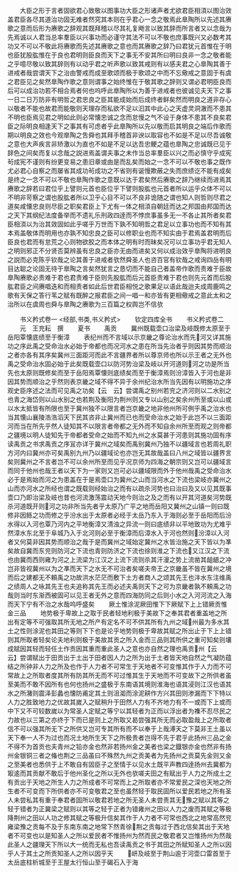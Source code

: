 <!-- { "loadSidebar": true } -->
　　大臣之形于言者固欲君心致敬以图事功大臣之形诸声者尤欲君臣相湏以图治效盖君臣各尽其道治功固无难者然究其本则在乎君心一念之敬焉此臯陶所以先述其赓歌之意而后形为赓歌之辞观其既拜稽以尽其礼复飏言以致其辞而所言者又以念哉为先焉诚以人君当总率羣臣以兴事功而必谨守其法不可以不敬也庶事既兴又必数考其功又不可以不敬此将赓歌而先述其赓歌之意也而其赓歌之辞乃曰君犹元首惟在于明也臣犹股肱惟在于良也君明则臣良而天下之事无不安其所曰明曰良非一念之敬者能之乎噫尽敬以致其辞则有以动乎君之听声歌以致其戒则有以感夫君之心臯陶其善于进戒者哉尝谓天下之治由警戒而成至歌颂而极于歌颂之中而不忘儆戒之意固于有虞之君臣见之矣然臯陶作歌之意则谓事之始终惟在于敬其歌之辞则又谓必君明臣良而后可以成治功若不相合焉者何也呜呼此臯陶所以为善于进戒者也彼诚见夫天下之事一日二日万防非有明哲之君忠良之臣其能成始而后成终者鲜矣然而明良之道非存心以敬者不能也故君而能敬则天理存而私欲不足以汩其中此心之天虚灵洞澈而不患其不明也臣焉见君之明如此则必常懐忠诚之念而怠慢之气不设于身体不患其不良矣君臣之际明良相逢天下之事其有可虑者乎此臯陶所以先以敬而启其明良之端后作歌而期以明良之效也今观臯陶之吿舜也其拜手稽首非谀以取容也不如是不足以尽吾诚敬之意也大声疾言非矫激以为直也不如是不足以达吾忠鲠之蕴也臯陶之忠诚既已见于辞色之间矣而复以念哉之説进焉盖谓夫事之未作当总率羣臣以兴之而必慎守乎成宪茍成宪不谨则有纷更变易之患旧章或由是而乱矣而始之一念不可以不敬也事之既作尤必君心自察之而屡省其成功茍成功之不省则有诞慢欺蔽之失而庶绩讫不能有成矣是终之一念不可以不敬也臯陶作歌之意既以达于君矣然后赓歌之辞乃继续而进焉其赓歌之辞若曰君位乎上譬则元首也臣位乎下譬则股肱也元首者所以运乎众体不可以不明非苛察之谓也股肱者所以卫乎心目不可以不良非诡随之谓也知人则哲则尽君之道矣咸懐忠良则尽臣之职矣君臣上下尤有一体之相湏自朝廷而达之邦国由邦国而达之天下其纲纪法度备举而不遗礼乐刑政四逹而不悖庶事虽多无一不各止其所者矣君臣相湏以为治其效固如此乎嗟乎万世而下孰不知明哲之君足以立事功也而不知有其本焉盖敬体而明用也亦孰不知忠良之臣可以修职业也而不知实由于君焉盖君明而后臣良也君而有怠荒之心则物欲胶之而本体之明有时而昧矣况可以立事功乎君无知人之明则邪正不分贤否莫辨虽有忠良之臣亦无由而进矣又何以成治效乎臯陶将进明良之説而必克陈乎钦哉之论其善于进戒者欤然舜圣人也咨百官有钦哉之戒询四岳有明目达聪之论固无待于臯陶之言矣然犹言之恳切而不能自己者盖帝作歌而责难于臣故臯陶赓歌必责难于君也君责难于臣则先股肱而后元首臣责难于君也则先元首而后股肱君臣之间赓唱迭和而相责者如此后世君臣相悦之歌果足以语此哉迨夫成周鹿鸣之歌有天保之答行苇之赋有既醉之报君臣之间一唱一和亦皆有更相儆戒之意此太和之治所以在虞周也舜与臯陶之赓歌为三百篇之权舆岂不信欤



　　书义矜式卷一
<经部,书类,书义矜式>
　　钦定四库全书
　　书义矜式卷二
　　元　王充耘　撰
　　夏书
　　禹贡
　　冀州既载壶口治梁及岐既修太原至于岳阳覃懐底绩至于衡漳
　　表纪州而不言域以示京畿之尊论治水而先河又详其施功之序此禹之受命治水必始于帝都也而况河水之患在所当先治者乎则因其势而顺治之者亦各有其序矣冀州三面距河而此不言疆界者所以尊京师也所以示王者之无外也禹之受命治水固必始于此矣既载壶口以防河势治梁及岐以开河道则河之功是所当先也太原则既修矣而至于岳阳焉覃懐则底绩矣而至于衡漳焉则汾漳皆入于河也是非因其势而顺治之乎然则表京畿之域不得不异于余州纪治水所当先因有以明施功之序观史臣序述之法而可见禹之功矣【云　云】尝谓禹之别州若兖之济河则以二水别之也青之海岱则以山水别之也若荆及衡阳为荆州则又专以山别之矣余州所至或以山或以水太抵皆有所限也至于冀州独不以限言者岂京畿之地非他州所可例乎禹之治水也当其懐山襄陵浩浩滔天下民其咨非止冀州而已也而受命治水之始于此岂不以三面距河而当在所先乎然人徒知其不以限言者帝都之无外而不知自余州所至而观之则帝都之疆境以明人徒知先于帝都者受命之始而不知九州之水莫甚于河患则其施功固有序读禹贡之书求禹贡之序冝亦详于冀州之域矣而禹别冀州乃独不以疆域言也若周礼职方河内曰冀州亦可矣禹别九州乃以疆域论也亦岂无其故哉盖曰八州之域皆以疆界言矣则冀州之不言者岂不可以余州所至而见乎况京师为四海之朝宗则又岂可以疆域言而同于他州也哉王者以天下为一家则又岂可必以疆域限而外于他州哉禹之受命治水必于是焉始而河之为患盖在于是焉壶口为冀州之山而当河水之下流也梁岐亦冀州之山而亦河水之所经也谓之既载则经始治之而有以疏杀河势也曰治曰及又以见其既事壶口乃即治梁及岐也昔也河流激荡震动天地今则治之及之而有以开其河道矣河势既杀河道既开则河之功非所当先者乎太原乃广平之地而岳阳又冀州之山镇一则曰既修非因鲧之功而修之乎汾水出于太原者必经于太岳乃东入于海则必至于岳阳而后汾水得以入河也覃乃河内之平地衡漳又清浊之异流一则曰底绩非以平地致功为尤难乎然漳水东北至于阜城乃入于北河则必至于衡漳而后漳水入于河也然则汾漳以入河者又何莫非因其势而顺治之哉于是而冀州之域始定冀州之水皆治施之天下皆以为凖矣故自冀而东兖则防河之下流也青则防济之下流也徐则淮之下流也又江汉之下流也由冀而西则雍为河之上流梁为江汉之上流下流则杀其汗漫之势上流凿其龃龉之冲岂非皆视冀州以为之凖而天下之水无不可治者矣嗟夫帝王之京畿虽不皆在冀州之境而后之建都无不頼禹之功故洪水茫茫而敷下土方者商人之颂其先王也沣水东注维禹之绩周人之咏其先王也夫追称其先王而必述夫禹则天下之可为京畿者孰不頼禹之功哉则当时东渐西被固可以见王者无外之意而四海防同之后则小水之入河河流之入海而天下宁有不治之水哉呜呼盛矣
　　厥土惟涂泥厥田惟下下厥赋下上上错厥贡惟金三品
　　地势极于卑故上之取于民者轻地利极于美故下之奉其君者重盖地之所出有定等不可强取其所无地之所产有定名不可不供其所有九州之域州最为多水其土之性则涂泥也其田之等则下下也是论乎地势则极于卑故其赋之所出止于下上上错则其所取者轻矣论夫地利则极于美故其贡之所入金而三品则其所供之重可知矣则壤成赋因其轻而轻任土作贡因其重而重此圣人之意也亦自然之理也禹贡州【云　云】尝谓赋出于田贡出于土出于田者因人力之所为出于土者皆天地自然之气凝防蕴结之所钟非人力之所及也作于人力者不可常生于天地者不可变惟其作于人力而不可常故上之所取者度其所有防其所无而不可过惟其生于天地而不可变故下之所供者虽至美而不敢不因所有也何也扬州之盛极于东南语其境则淮海也语其浸则江汉也语其水之所潴则震泽彭蠡也懐防甫定其土则沮洳而涂泥耕作方兴其田则渗漏而下下特以人力之胜致地力之优故其嵗入之赋稍升于田然人力有不齐地力有不一或而下上或而中下又不可较数嵗以为常圣人定赋之等宁以其轻者为正而以浮出者为襍不忍尽民之力故也以三第之亦终于下而已是则上之所取又曷尝强其所无而必取盈哉上之所取者信不可以强其所无下之所供又岂可专其所有而不以奉于上哉溥天之下莫非王土虽以天下奉一人不为过也而况土地所生天下之所极贵者岂得不先于君乎此扬州三品之金不得不为首贡也夫青州之铅亦金也然非若扬州金之美者也梁之鐡银亦金也然非有扬州金银铜三者之偹也荆之三品虽曰不殊然九州之贡美者为先扬州之贡莫先金则又金之至美者也悉供于上不敢自有固臣子之至情于以见水土既平声教四逹扬州去冀都为冣逺而其贡献不敢后于他州圣化之所以无外也欤嗟夫田之有赋出于人力之所成土之有贡出于天地之所生人力之所成者不可常而上之所取者亦不常爱民之深也天地之所生者不可变而下所供者亦不可变敬君之至也虽然轻于取民固所以爱民若地之所有圣人未尝私其有重于奉君者固所以敬君若地之所无圣人未尝责其无豫之赋以其等之轻于错者为正冀梁之赋则以其等之轻于正者为错雍州之田以人力之废而其赋之等极降荆州之田以人功之修其赋之等极升信矣其作于人力者不可常也西北之地常高然兖雍梁豫之贡每不及于东南东南之地常下然青徐荆之贡每过于西北信矣其出于天地者不可变也以是知圣人之所以爱民者不惟扬州为然而民之敬君者又岂惟扬州为然哉此圣人之疆理天下所以大一统而无私也吾读禹贡之书于其田之所赋知圣人之所以因乎人于其土之所贡知圣人之所以因乎天
　　岍及岐至于荆山逾于河壶口雷首至于太岳底柱析城至于王屋太行恒山至于碣石入于海
